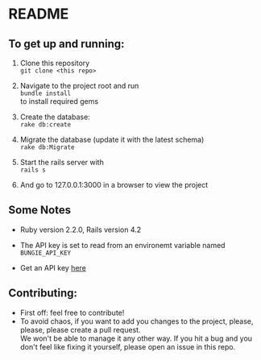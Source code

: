 README  
======  

To get up and running:  
----------------------

1.  Clone this repository  
`git clone <this repo>`    
  
2.  Navigate to the project root and run  
`bundle install`  
to install required gems  
  
3.  Create the database:  
`rake db:create`

4.  Migrate the database (update it with the latest schema)  
`rake db:Migrate`  
  
5.  Start the rails server with  
`rails s`  

6.  And go to 127.0.0.1:3000 in a browser to view the project  

Some Notes  
----------  
* Ruby version 2.2.0, Rails version 4.2
  
* The API key is set to read from an environemt variable named `BUNGIE_API_KEY`  
  
* Get an API key [here](https://www.bungie.net/en/User/API)  
  
Contributing:  
-------------  

* First off: feel free to contribute!  
* To avoid chaos, if you want to add you changes to the project, please, please, please create a pull request.  
  We won't be able to manage it any other way. If you hit a bug and you don't feel like fixing it yourself, please open an issue in this repo.  

